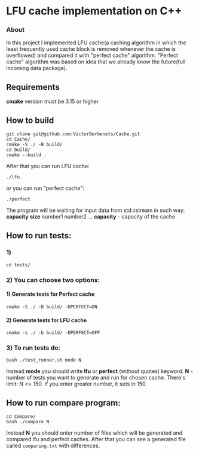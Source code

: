 # LFU cache implementation on C++
### About
In this project I implemented LFU cache(a caching algorithm in which the least
frequently used cache block is removed whenever the cache is overflowed) and compared it with "perfect cache" algorithm.
"Perfect cache" algorithm was based on idea that we already know the future(full 
incoming data package).
## Requirements
**cmake** version must be 3.15 or higher
## How to build
```
git clone git@github.com:VictorBerbenets/Cache.git
cd Cache/
cmake -S ./ -B build/
cd build/
cmake --build .
```
After that you can run LFU cache:

```
./lfu
```
or you can run "perfect cache":

```
./perfect
```
The program will be waiting for input data from std::istream in such way:
**capacity** **size** number1 number2 ...
**capacity** - capacity of the cache
## How to run tests:
### 1) 
```
cd tests/
```
### 2) You can choose two options:
#### 1) Generate tests for Perfect cache
```
cmake -S ./ -B build/ -DPERFECT=ON
```
#### 2) Generate tests for LFU cache
```
cmake -s ./ -b build/ -DPERFECT=OFF
```
### 3) To run tests do:
```
bash ./test_runner.sh mode N
```
Instead **mode** you should write **lfu** or **perfect** (without quotes) keyword. **N** - number of tests
you want to generate and run for chosen cache. There's limit: N <= 150. If you enter greater
number, it sets in 150.
## How to run compare program:
```
cd Compare/
bash ./compare N
```
Instead **N** you should enter number of files which will be generated and compared lfu 
and perfect caches. After that you can see a generated file called
`comparing.txt` with differences.

